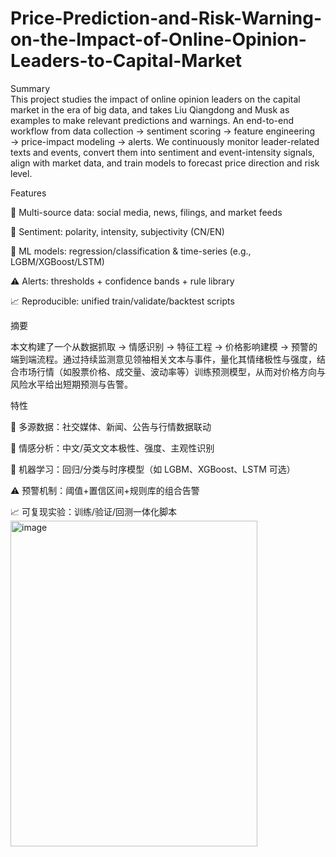 # Price-Prediction-and-Risk-Warning-on-the-Impact-of-Online-Opinion-Leaders-to-Capital-Market
Summary  
This project studies the impact of online opinion leaders on the capital market in the era of big data, and takes Liu Qiangdong and Musk as examples to make relevant predictions and warnings.
An end-to-end workflow from data collection → sentiment scoring → feature engineering → price-impact modeling → alerts. We continuously monitor leader-related texts and events, convert them into sentiment and event-intensity signals, align with market data, and train models to forecast price direction and risk level.

Features

🔎 Multi-source data: social media, news, filings, and market feeds

🙂 Sentiment: polarity, intensity, subjectivity (CN/EN)

🤖 ML models: regression/classification & time-series (e.g., LGBM/XGBoost/LSTM)

⚠️ Alerts: thresholds + confidence bands + rule library

📈 Reproducible: unified train/validate/backtest scripts


摘要  

本文构建了一个从数据抓取 → 情感识别 → 特征工程 → 价格影响建模 → 预警的端到端流程。通过持续监测意见领袖相关文本与事件，量化其情绪极性与强度，结合市场行情（如股票价格、成交量、波动率等）训练预测模型，从而对价格方向与风险水平给出短期预测与告警。

特性

🔎 多源数据：社交媒体、新闻、公告与行情数据联动

🙂 情感分析：中文/英文文本极性、强度、主观性识别

🤖 机器学习：回归/分类与时序模型（如 LGBM、XGBoost、LSTM 可选）

⚠️ 预警机制：阈值+置信区间+规则库的组合告警

📈 可复现实验：训练/验证/回测一体化脚本
<img width="395" height="521" alt="image" src="https://github.com/user-attachments/assets/fc261c44-9c30-414d-96c3-0b67903c8498" />
